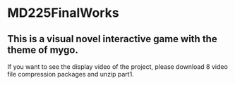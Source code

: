 # MD225FinalWorks
## This is a visual novel interactive game with the theme of mygo.
If you want to see the display video of the project, please download 8 video file compression packages and unzip part1.
